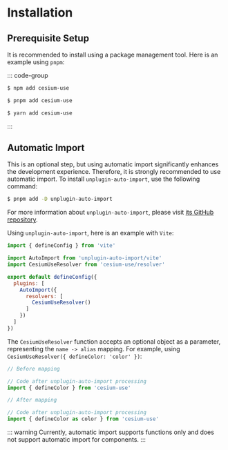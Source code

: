 # Installation

## Prerequisite Setup

It is recommended to install using a package management tool. Here is an example using `pnpm`:

::: code-group

```sh [npm]
$ npm add cesium-use
```

```sh [pnpm]
$ pnpm add cesium-use
```

```sh [yarn]
$ yarn add cesium-use
```

:::

## Automatic Import

This is an optional step, but using automatic import significantly enhances the development experience. Therefore, it is strongly recommended to use automatic import.
To install `unplugin-auto-import`, use the following command:

```sh
$ pnpm add -D unplugin-auto-import
```

For more information about `unplugin-auto-import`, please visit [its GitHub repository](https://github.com/unplugin/unplugin-auto-import).

Using `unplugin-auto-import`, here is an example with `Vite`:

```js
import { defineConfig } from 'vite'

import AutoImport from 'unplugin-auto-import/vite'
import CesiumUseResolver from 'cesium-use/resolver'

export default defineConfig({
  plugins: [
    AutoImport({
      resolvers: [
        CesiumUseResolver()
      ]
    })
  ]
})
```

The `CesiumUseResolver` function accepts an optional object as a parameter, representing the `name -> alias` mapping.
For example, using `CesiumUseResolver({ defineColor: 'color' })`:

```js
// Before mapping

// Code after unplugin-auto-import processing
import { defineColor } from 'cesium-use'
```

```js
// After mapping

// Code after unplugin-auto-import processing
import { defineColor as color } from 'cesium-use'
```

::: warning
Currently, automatic import supports functions only and does not support automatic import for components.
:::
